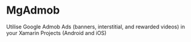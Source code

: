 # MgAdmob
Utilise Google Admob Ads (banners, interstitial, and rewarded videos) in your Xamarin Projects (Android and iOS)
